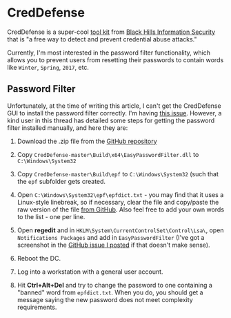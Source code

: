 # CredDefense
CredDefense is a super-cool [tool kit](https://github.com/CredDefense/CredDefense) from [Black Hills Information Security](https://www.blackhillsinfosec.com/the-creddefense-toolkit/) that is "a free way to detect and prevent credential abuse attacks."

Currently, I'm most interested in the password filter functionality, which allows you to prevent users from resetting their passwords to contain words like `Winter`, `Spring`, `2017`, etc.  

## Password Filter
Unfortunately, at the time of writing this article, I can't get the CredDefense GUI to install the password filter correctly.  I'm having [this issue](https://github.com/CredDefense/CredDefense/issues/5).  However, a kind user in this thread has detailed some steps for getting the password filter installed manually, and here they are:

1. Download the .zip file from the [GitHub repository](https://github.com/CredDefense/CredDefense/)

2. Copy `CredDefense-master\Build\x64\EasyPasswordFilter.dll` to `C:\Windows\System32`

3. Copy `CredDefense-master\Build\epf` to `C:\Windows\System32` (such that the `epf` subfolder gets created.

4. Open `C:\Windows\System32\epf\epfdict.txt` - you may find that it uses a Linux-style linebreak, so if necessary, clear the file and copy/paste the raw version of the file [from GitHub](https://github.com/CredDefense/CredDefense/blob/caf676ff17177be9ec868d118116da707c1ce580/Build/epf/epfdict.txt).  Also feel free to add your own words to the list - one per line.

5. Open **regedit** and in `HKLM\System\CurrentControlSet\Control\Lsa\`, open `Notifications Packages` and add in `EasyPasswordFilter` (I've got a screenshot in the [GitHub issue I posted](https://github.com/CredDefense/CredDefense/issues/5) if that doesn't make sense).

6. Reboot the DC.

7. Log into a workstation with a general user account.  

8. Hit **Ctrl+Alt+Del** and try to change the password to one containing a "banned" word from `epfdict.txt`.  When you do, you should get a message saying the new password does not meet complexity requirements.
